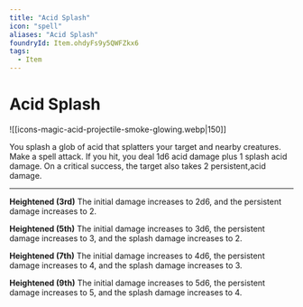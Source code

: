 ```yaml
---
title: "Acid Splash"
icon: "spell"
aliases: "Acid Splash"
foundryId: Item.ohdyFs9y5QWFZkx6
tags:
  - Item
---
```


# Acid Splash
![[icons-magic-acid-projectile-smoke-glowing.webp|150]]

You splash a glob of acid that splatters your target and nearby creatures. Make a spell attack. If you hit, you deal 1d6 acid damage plus 1 splash acid damage. On a critical success, the target also takes 2 persistent,acid damage.

* * *

**Heightened (3rd)** The initial damage increases to 2d6, and the persistent damage increases to 2.

**Heightened (5th)** The initial damage increases to 3d6, the persistent damage increases to 3, and the splash damage increases to 2.

**Heightened (7th)** The initial damage increases to 4d6, the persistent damage increases to 4, and the splash damage increases to 3.

**Heightened (9th)** The initial damage increases to 5d6, the persistent damage increases to 5, and the splash damage increases to 4.
